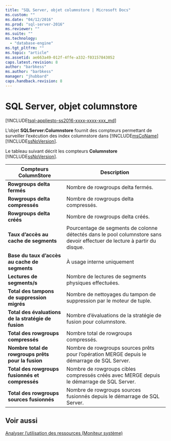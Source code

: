```yaml
---
title: "SQL Server, objet columnstore | Microsoft Docs"
ms.custom: ""
ms.date: "04/12/2016"
ms.prod: "sql-server-2016"
ms.reviewer: ""
ms.suite: ""
ms.technology: 
  - "database-engine"
ms.tgt_pltfrm: ""
ms.topic: "article"
ms.assetid: ae663a49-012f-4ffe-a332-f03157843052
caps.latest.revision: 8
author: "barbkess"
ms.author: "barbkess"
manager: "jhubbard"
caps.handback.revision: 8
---
```

# SQL Server, objet columnstore
[!INCLUDE[tsql-appliesto-ss2016-xxxx-xxxx-xxx_md](../../includes/tsql-appliesto-ss2016-xxxx-xxxx-xxx-md.md)]

  L’objet **SQLServer:Columnstore** fournit des compteurs permettant de surveiller l’exécution des index columnstore dans [!INCLUDE[msCoName](../../includes/msconame-md.md)] [!INCLUDE[ssNoVersion](../../includes/ssnoversion-md.md)].  
  
 Le tableau suivant décrit les compteurs **Columnstore** [!INCLUDE[ssNoVersion](../../includes/ssnoversion-md.md)].  
  
|Compteurs ColumnStore|Description|  
|--------------------------|-----------------|  
|**Rowgroups delta fermés**|Nombre de rowgroups delta fermés.|  
|**Rowgroups delta compressés**|Nombre de rowgroups delta compressés.|  
|**Rowgroups delta créés**|Nombre de rowgroups delta créés.|  
|**Taux d’accès au cache de segments**|Pourcentage de segments de colonne détectés dans le pool columnstore sans devoir effectuer de lecture à partir du disque.|  
|**Base du taux d’accès au cache de segments**|À usage interne uniquement|
|**Lectures de segments/s**|Nombre de lectures de segments physiques effectuées.|  
|**Total des tampons de suppression migrés**|Nombre de nettoyages du tampon de suppression par le moteur de tuple.|  
|**Total des évaluations de la stratégie de fusion**|Nombre d’évaluations de la stratégie de fusion pour columnstore.|  
|**Total des rowgroups compressés**|Nombre total de rowgroups compressés.|  
|**Nombre total de rowgroups prêts pour la fusion**|Nombre de rowgroups sources prêts pour l’opération MERGE depuis le démarrage de SQL Server.|  
|**Total des rowgroups fusionnés et compressés**|Nombre de rowgroups cibles compressés créés avec MERGE depuis le démarrage de SQL Server.|  
|**Total des rowgroups sources fusionnés**|Nombre de rowgroups sources fusionnés depuis le démarrage de SQL Server.|  
  
## Voir aussi  
 [Analyser l’utilisation des ressources &#40;Moniteur système&#41;](../../relational-databases/performance-monitor/monitor-resource-usage-system-monitor.md)  
  
  